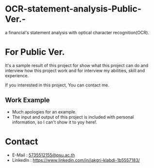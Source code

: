 # OCR-statement-analysis-Public-Ver.-
a financial's statement analysis with optical character recognition(OCR).


# For Public Ver.
It's a sample result of this project for show what this project can do and interview how this project work 
 and for interview my abilities, skill and experience.


If you interested in this project, You can contact me.


## Work Example
- Much apologies for an example.
- The input and output of this project is included with personal information, so I can't show it to yoy here!.
 

 # Contact 
 - E-Mail : 5735512155@psu.ac.th
 - LinkedIn : https://www.linkedin.com/in/jakgri-klabdi-1b5557183/
